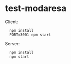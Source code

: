 # test-modaresa
Client:
```
  npm install
  PORT=3001 npm start
```
Server:
```
  npm install
  npm start
```
